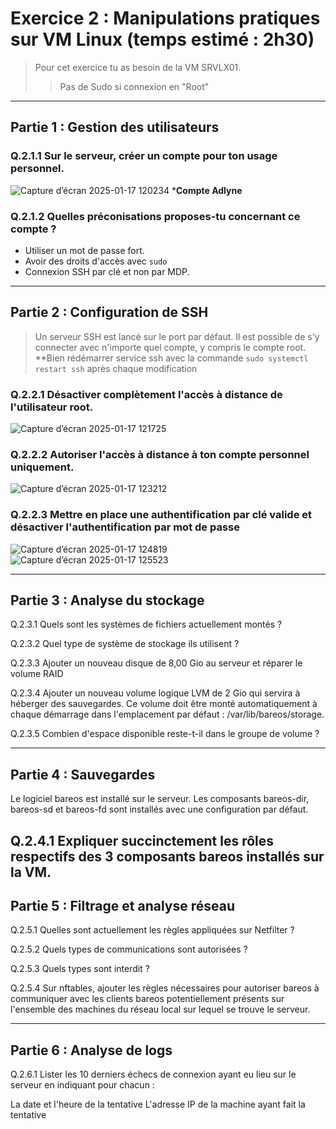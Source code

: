 # Exercice 2 : Manipulations pratiques sur VM Linux (temps estimé : 2h30)
>Pour cet exercice tu as besoin de la VM SRVLX01.
>> Pas de Sudo si connexion en "Root"
---
## Partie 1 : Gestion des utilisateurs<br>

### Q.2.1.1 Sur le serveur, créer un compte pour ton usage personnel.
![Capture d’écran 2025-01-17 120234](https://github.com/user-attachments/assets/7969838a-68a6-4bde-97c5-2d47147277c6)
***Compte Adlyne**

### Q.2.1.2 Quelles préconisations proposes-tu concernant ce compte ?
  - Utiliser un mot de passe fort.
  - Avoir des droits d'accès avec
    ```sudo```
  - Connexion SSH par clé et non par MDP.
---
## Partie 2 : Configuration de SSH
>Un serveur SSH est lancé sur le port par défaut.
>Il est possible de s'y connecter avec n'importe quel compte, y compris le compte root.
**Bien rédémarrer service ssh avec la commande ```sudo systemctl restart ssh``` après chaque modification <br>

### Q.2.2.1 Désactiver complètement l'accès à distance de l'utilisateur root.

![Capture d’écran 2025-01-17 121725](https://github.com/user-attachments/assets/45324c4c-5892-4938-9ea8-fe823d543703)

### Q.2.2.2 Autoriser l'accès à distance à ton compte personnel uniquement.<br> 
![Capture d’écran 2025-01-17 123212](https://github.com/user-attachments/assets/f49a430e-bc07-44f3-98a2-be801322c875)

### Q.2.2.3 Mettre en place une authentification par clé valide et désactiver l'authentification par mot de passe
![Capture d’écran 2025-01-17 124819](https://github.com/user-attachments/assets/4287d251-92ef-4ea8-91f8-df4b834d7b49)
![Capture d’écran 2025-01-17 125523](https://github.com/user-attachments/assets/86c5a73c-f0a7-47dc-9ae7-b0c2db19e0b4)

---
## Partie 3 : Analyse du stockage

Q.2.3.1 Quels sont les systèmes de fichiers actuellement montés ?

Q.2.3.2 Quel type de système de stockage ils utilisent ?

Q.2.3.3 Ajouter un nouveau disque de 8,00 Gio au serveur et réparer le volume RAID

Q.2.3.4 Ajouter un nouveau volume logique LVM de 2 Gio qui servira à héberger des sauvegardes. Ce volume doit être monté automatiquement à chaque démarrage dans l'emplacement par défaut : /var/lib/bareos/storage.

Q.2.3.5 Combien d'espace disponible reste-t-il dans le groupe de volume ?

---
## Partie 4 : Sauvegardes
Le logiciel bareos est installé sur le serveur.
Les composants bareos-dir, bareos-sd et bareos-fd sont installés avec une configuration par défaut.

Q.2.4.1 Expliquer succinctement les rôles respectifs des 3 composants bareos installés sur la VM.
---
## Partie 5 : Filtrage et analyse réseau
Q.2.5.1 Quelles sont actuellement les règles appliquées sur Netfilter ?

Q.2.5.2 Quels types de communications sont autorisées ?

Q.2.5.3 Quels types sont interdit ?

Q.2.5.4 Sur nftables, ajouter les règles nécessaires pour autoriser bareos à communiquer avec les clients bareos potentiellement présents sur l'ensemble des machines du réseau local sur lequel se trouve le serveur.

---
## Partie 6 : Analyse de logs
Q.2.6.1 Lister les 10 derniers échecs de connexion ayant eu lieu sur le serveur en indiquant pour chacun :

La date et l'heure de la tentative
L'adresse IP de la machine ayant fait la tentative
